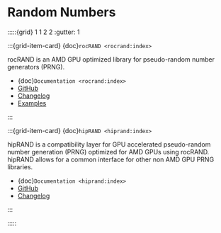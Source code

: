 # Random Numbers

:::::{grid} 1 1 2 2
:gutter: 1

:::{grid-item-card} {doc}`rocRAND <rocrand:index>`

rocRAND is an AMD GPU optimized library for pseudo-random number generators (PRNG).

- {doc}`Documentation <rocrand:index>`
- [GitHub](https://github.com/ROCmSoftwarePlatform/rocRAND/)
- [Changelog](https://github.com/ROCmSoftwarePlatform/rocRAND/blob/develop/CHANGELOG.md)
- [Examples](https://github.com/amd/rocm-examples/tree/develop/Libraries/rocRAND)

:::

:::{grid-item-card} {doc}`hipRAND <hiprand:index>`

hipRAND is a compatibility layer for GPU accelerated pseudo-random number
generation (PRNG) optimized for AMD GPUs using rocRAND. hipRAND allows for a
common interface for other non AMD GPU PRNG libraries.

- {doc}`Documentation <hiprand:index>`
- [GitHub](https://github.com/ROCmSoftwarePlatform/hipRAND/)
- [Changelog](https://github.com/ROCmSoftwarePlatform/hipRAND/blob/develop/CHANGELOG.md)

:::

:::::
